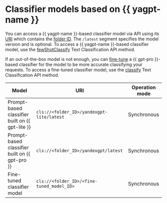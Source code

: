 # Classifier models based on {{ yagpt-name }}

You can access a {{ yagpt-name }}-based classifier model via API using its [URI](https://en.wikipedia.org/wiki/URI) which contains the [folder ID](../../../resource-manager/operations/folder/get-id.md). The `/latest` segment specifies the model version and is optional. To access a {{ yagpt-name }}-based classifier model, use the [fewShotClassify](../../text-classification/api-ref/TextClassification/fewShotClassify.md) Text Classification API method.

If an out-of-the-box model is not enough, you can [fine-tune](../tuning/classifier.md) a {{ gpt-pro }}-based classifier for the model to be more accurate classifying your requests. To access a fine-tuned classifier model, use the [classify](../../text-classification/api-ref/TextClassification/classify.md) Text Classification API method.

| Model | URI | Operation mode |
|---|---|---|
| Prompt-based classifier built on {{ gpt-lite }} | `cls://<folder_ID>/yandexgpt-lite/latest` | Synchronous |
| Prompt-based classifier built on {{ gpt-pro }} | `cls://<folder_ID>/yandexgpt/latest` | Synchronous |
| Fine-tuned classifier model | `cls://<folder_ID>/<fine-tuned_model_ID>` | Synchronous |